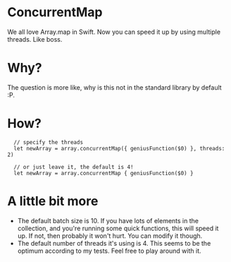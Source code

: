 # ConcurrentMap

We all love Array.map in Swift.
Now you can speed it up by using multiple threads. Like boss.

# Why?

The question is more like, why is this not in the standard library by default :P.

# How?

      // specify the threads
      let newArray = array.concurrentMap({ geniusFunction($0) }, threads: 2)
      
      // or just leave it, the default is 4!
      let newArray = array.concurrentMap { geniusFunction($0) }
      

# A little bit more

- The default batch size is 10. If you have lots of elements in the collection, and you're running some quick functions, this will speed it up. If not, then probably it won't hurt. You can modify it though.
- The default number of threads it's using is 4. This seems to be the optimum according to my tests. Feel free to play around with it.
